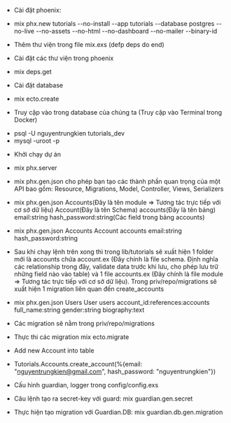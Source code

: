 + Cài đặt phoenix: 
- mix phx.new tutorials --no-install --app tutorials --database postgres --no-live --no-assets --no-html --no-dashboard --no-mailer --binary-id

+ Thêm thư viện trong file mix.exs (defp deps do end)

+ Cài đặt các thư viện trong phoenix
- mix deps.get

+ Cài đặt database
- mix ecto.create

+ Truy cập vào trong database của chúng ta (Truy cập vào Terminal trong Docker)
- psql -U nguyentrungkien tutorials_dev
- mysql -uroot -p

+ Khởi chạy dự án
- mix phx.server

- mix phx.gen.json cho phép bạn tạo các thành phần quan trọng của một API bao gồm: Resource, Migrations, Model, Controller, Views, Serializers
- mix phx.gen.json Accounts(Đây là tên module => Tương tác trực tiếp với cơ sở dữ liệu) Account(Đây là tên Schema) accounts(Đây là tên bảng) email:string hash_password:string(Các field trong bảng accounts)
- mix phx.gen.json Accounts Account accounts email:string hash_password:string
- Sau khi chạy lệnh trên xong thì trong lib/tutorials sẽ xuất hiện 1 folder mới là accounts chứa account.ex (Đây chính là file schema. Định nghĩa các relationship trong đây, validate data trước khi lưu, cho phép lưu trữ những field nào vào table) và 1 file accounts.ex 
(Đây chính là file module => Tương tác trực tiếp với cơ sở dữ liệu). Trong priv/repo/migrations sẽ xuất hiện 1 migration liên quan đến create_accounts
- mix phx.gen.json Users User users account_id:references:accounts full_name:string gender:string biography:text

+ Các migration sẽ nằm trong priv/repo/migrations

+ Thực thi các migration
mix ecto.migrate

+ Add new Account into table
- Tutorials.Accounts.create_account(%{email: "nguyentrungkien@gmail.com", hash_password: "nguyentrungkien"})

+ Cấu hình guardian, logger trong config/config.exs

+ Câu lệnh tạo ra secret-key với guard: mix guardian.gen.secret

+ Thực hiện tạo migration với Guardian.DB: mix guardian.db.gen.migration